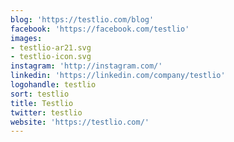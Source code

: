 ```yaml
---
blog: 'https://testlio.com/blog'
facebook: 'https://facebook.com/testlio'
images:
- testlio-ar21.svg
- testlio-icon.svg
instagram: 'http://instagram.com/'
linkedin: 'https://linkedin.com/company/testlio'
logohandle: testlio
sort: testlio
title: Testlio
twitter: testlio
website: 'https://testlio.com/'
---
```

